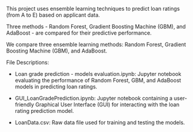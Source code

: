 This project uses ensemble learning techniques to predict loan ratings (from A to E) based on applicant data. 

Three methods - Random Forest, Gradient Boosting Machine (GBM), and AdaBoost - are compared for their predictive performance.

We compare three ensemble learning methods: Random Forest, Gradient Boosting Machine (GBM), and AdaBoost. 

File Descriptions:

- Loan grade prediction - models evaluation.ipynb: Jupyter notebook evaluating the performance of Random Forest, GBM, and AdaBoost models in predicting loan ratings.

- GUI_LoanGradePrediction.ipynb: Jupyter notebook containing a user-friendly Graphical User Interface (GUI) for interacting with the loan rating prediction model.

- LoanData.csv: Raw data file used for training and testing the models.

